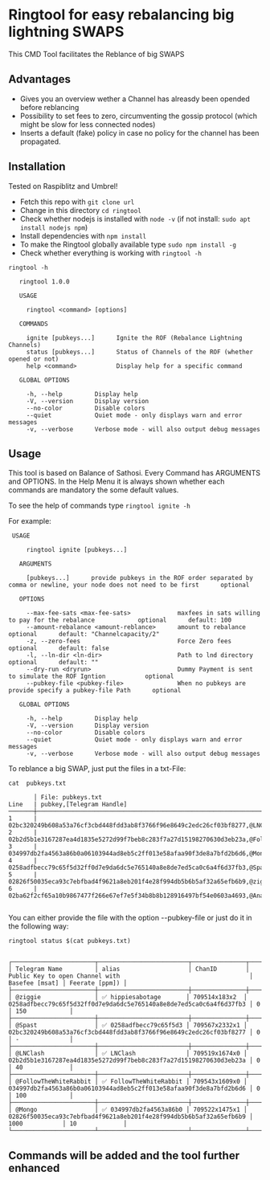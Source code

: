 # Ringtool for easy rebalancing big lightning SWAPS

This CMD Tool facilitates the Reblance of big SWAPS

## Advantages

* Gives you an overview wether a Channel has alreasdy been opended before reblancing
* Possibility to set fees to zero, circumventing the gossip protocol (which might be slow for less connected nodes)
* Inserts a default (fake) policy in case no policy for the channel has been propagated.



## Installation

Tested on Raspiblitz and Umbrel!

* Fetch this repo with `git clone url`
* Change in this directory `cd ringtool`
* Check whether nodejs is installed with `node -v` (if not install: `sudo apt install nodejs npm`)
* Install dependencies with `npm install`
* To make the Ringtool globally available type `sudo npm install -g`
* Check whether everything is working with  `ringtool -h`

```
ringtool -h

   ringtool 1.0.0 

   USAGE

     ringtool <command> [options]

   COMMANDS

     ignite [pubkeys...]      Ignite the ROF (Rebalance Lightning Channels)        
     status [pubkeys...]      Status of Channels of the ROF (whether opened or not)
     help <command>           Display help for a specific command                  

   GLOBAL OPTIONS

     -h, --help         Display help                                      
     -V, --version      Display version                                   
     --no-color         Disable colors                                    
     --quiet            Quiet mode - only displays warn and error messages
     -v, --verbose      Verbose mode - will also output debug messages    

```

## Usage

This tool is based on Balance of Sathosi. Every Command has ARGUMENTS and OPTIONS. In the Help Menu it is always shown whether each commands are mandatory the some default values.

To see the help of commands type `ringtool ignite -h`


For example:

```
 USAGE

     ringtool ignite [pubkeys...]

   ARGUMENTS

     [pubkeys...]      provide pubkeys in the ROF order separated by comma or newline, your node does not need to be first      optional      

   OPTIONS

     --max-fee-sats <max-fee-sats>             maxfees in sats willing to pay for the rebalance            optional      default: 100                
     --amount-rebalance <amount-reblance>      amount to rebalance                                         optional      default: "Channelcapacity/2"
     -z, --zero-fees                           Force Zero fees                                             optional      default: false              
     -l, --ln-dir <ln-dir>                     Path to lnd directory                                       optional      default: ""                 
     --dry-run <dryrun>                        Dummy Payment is sent to simulate the ROF Igntion           optional                                  
     --pubkey-file <pubkey-file>               When no pubkeys are provide specify a pubkey-file Path      optional                                  

   GLOBAL OPTIONS

     -h, --help         Display help                                      
     -V, --version      Display version                                   
     --no-color         Disable colors                                    
     --quiet            Quiet mode - only displays warn and error messages
     -v, --verbose      Verbose mode - will also output debug messages    

```

To reblance a big SWAP, just put the files in a txt-File:

```shell
cat  pubkeys.txt 

       │ File: pubkeys.txt 
Line   | pubkey,[Telegram Handle]
───────┼──────────────────────────────────────────────────────────────────────────────────────────────────────────────────────────────────────────────────────
1      | 02bc320249b608a53a76cf3cbd448fdd3ab8f3766f96e8649c2edc26cf03bf8277,@LNClash
2      | 02b2d5b1e3167287ea4d1835e5272d99f7beb8c283f7a27d15198270630d3eb23a,@FollowTheWhiteRabbit
3      | 034997db2fa4563a86b0a06103944ad8eb5c2ff013e58afaa90f3de8a7bfd2b6d6,@Mongo
4      | 0258adfbecc79c65f5d32ff0d7e9da6dc5e765140a8e8de7ed5ca0c6a4f6d37fb3,@Spast
5      | 02826f50035eca93c7ebfbad4f9621a8eb201f4e28f994db5b6b5af32a65efb6b9,@ziggie
6      | 02ba62f2cf65a10b9867477f266e67ef7e5f34b8b8b128916497bf54e0603a4693,@Anathos    


```

You can either provide the file with the option --pubkey-file or just do it in the following way:

```shell
ringtool status $(cat pubkeys.txt)


┌───────────────────────┬─────────────────────────┬───────────────┬────────────────────────────────────────────────────────────────────┬────────────────┬────────────────┐
│ Telegram Name         │ alias                   │ ChanID        │ Public Key to open Channel with                                    │ Basefee [msat] │ Feerate [ppm]) │
├───────────────────────┼─────────────────────────┼───────────────┼────────────────────────────────────────────────────────────────────┼────────────────┼────────────────┤
│ @ziggie               │ ✅ hippiesabotage       │ 709514x183x2  │ 0258adfbecc79c65f5d32ff0d7e9da6dc5e765140a8e8de7ed5ca0c6a4f6d37fb3 │ 0              │ 150            │
├───────────────────────┼─────────────────────────┼───────────────┼────────────────────────────────────────────────────────────────────┼────────────────┼────────────────┤
│ @Spast                │ ✅ 0258adfbecc79c65f5d3 │ 709567x2332x1 │ 02bc320249b608a53a76cf3cbd448fdd3ab8f3766f96e8649c2edc26cf03bf8277 │ 0              │ -              │
├───────────────────────┼─────────────────────────┼───────────────┼────────────────────────────────────────────────────────────────────┼────────────────┼────────────────┤
│ @LNClash              │ ✅ LNClash              │ 709519x1674x0 │ 02b2d5b1e3167287ea4d1835e5272d99f7beb8c283f7a27d15198270630d3eb23a │ 0              │ 40             │
├───────────────────────┼─────────────────────────┼───────────────┼────────────────────────────────────────────────────────────────────┼────────────────┼────────────────┤
│ @FollowTheWhiteRabbit │ ✅ FollowTheWhiteRabbit │ 709543x1609x0 │ 034997db2fa4563a86b0a06103944ad8eb5c2ff013e58afaa90f3de8a7bfd2b6d6 │ 0              │ 100            │
├───────────────────────┼─────────────────────────┼───────────────┼────────────────────────────────────────────────────────────────────┼────────────────┼────────────────┤
│ @Mongo                │ ✅ 034997db2fa4563a86b0 │ 709522x1475x1 │ 02826f50035eca93c7ebfbad4f9621a8eb201f4e28f994db5b6b5af32a65efb6b9 │ 1000           │ 10             │
└───────────────────────┴─────────────────────────┴───────────────┴────────────────────────────────────────────────────────────────────┴────────────────┴────────────────┘
```

## Commands will be added and the tool further enhanced